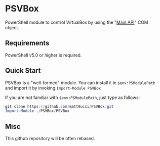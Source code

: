 # PSVBox
PowerShell module to control VirtualBox by using the "[Main API](https://www.virtualbox.org/sdkref/index.html)" COM object.

## Requirements
PowerShell v5.0 or higher is required.

## Quick Start
PSVBox is a "well-formed" module. You can install it in `$env:PSModulePath` and import it by invoking `Import-Module PSVBox`

If you are not familiar with `$env:PSModulePath`, just type as follows:
```powershell
git clone https://github.com/matt9ucci/PSVBox.git
Import-Module ./PSVBox/PSVBox
```

## Misc
This github repository will be often rebased.
